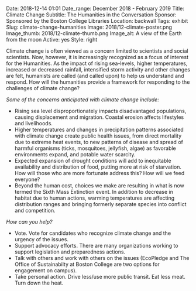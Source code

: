 Date: 2018-12-14 01:01 
Date_range: December 2018 - February 2019
Title: Climate Change
Subtitle: The Humanities in the Conversation
Sponsor: Sponsored by the Boston College Libraries
Location: backwall
Tags: exhibit
Slug: climate-change-humanities
Image: 2018/12-climate-poster.png
Image_thumb: 2018/12-climate-thumb.png
Image_alt: A view of the Earth from the moon
Active: yes
Style: right

Climate change is often viewed as a concern limited to scientists and social scientists.  Now, however, it is increasingly recognized as a focus of interest for the Humanities.  As the impact of rising sea-levels, higher temperatures, increased or decreased rainfall, intensified storm activity and other changes are felt, humanists are called (and called upon) to help us understand and respond. How will the humanities provide a framework for responding to the challenges of climate change?

<em>Some of the concerns anticipated with climate change include:</em>
<ul>
<li>Rising sea level disproportionately impacts disadvantaged populations, causing displacement and migration.  Coastal erosion affects lifestyles and livelihoods.</li>

<li>Higher temperatures and changes in precipitation patterns associated with climate change create public health issues, from direct mortality due to extreme heat events, to new patterns of disease and spread of harmful organisms (ticks, mosquitoes, jellyfish, algae) as favorable environments expand, and potable water scarcity.</li>

<li>Expected expansion of drought conditions will add to inequitable availability and distribution of food, putting more at risk of starvation.  How will those who are more fortunate address this? How will we feed everyone?</li>

<li>Beyond the human cost, choices we make are resulting in what is now termed the Sixth Mass Extinction event.  In addition to decrease in habitat due to human actions, warming temperatures are affecting distribution ranges and bringing formerly separate species into conflict and competition. </li>

</ul>

<em>How can you help?</em>

<ul>
<li>Vote.  Vote for candidates who recognize climate change and the urgency of the issues.</li>
<li>Support advocacy efforts.  There are many organizations working to support legislation and preparedness actions.</li>
<li>Talk with others and work with others on the issues (EcoPledge and The Office of Sustainabilty at Boston College are two options for engagement on campus).</li>
<li>Take personal action.  Drive less/use more public transit.  Eat less meat.  Turn down the heat. </li>
</ul>
